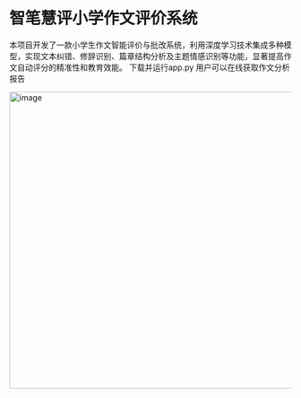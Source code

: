 # 智笔慧评小学作文评价系统
本项目开发了一款小学生作文智能评价与批改系统，利用深度学习技术集成多种模型，实现文本纠错、修辞识别、篇章结构分析及主题情感识别等功能，显著提高作文自动评分的精准性和教育效能。
下载并运行app.py
用户可以在线获取作文分析报告

<img width="530" alt="image" src="https://github.com/user-attachments/assets/a610dc41-0b6d-4e8b-bde9-b1b74924953c" />

